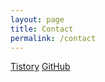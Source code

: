 ```yaml
---
layout: page
title: Contact
permalink: /contact
---
```

[Tistory](https://shuka.tistory.com)
[GitHub](https://github.com/eshuka)
